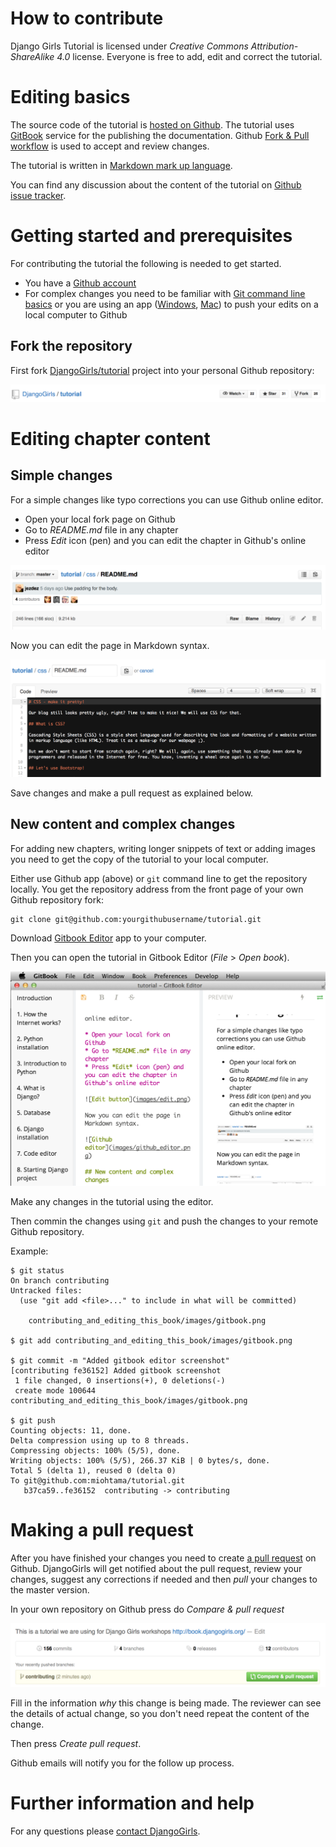 # How to contribute

Django Girls Tutorial is licensed under *Creative Commons Attribution-ShareAlike 4.0* license. Everyone is free to add, edit and correct the tutorial.

# Editing basics

The source code of the tutorial is [hosted on Github](). The tutorial uses [GitBook](https://www.gitbook.io/) service for the publishing the documentation. Github [Fork & Pull workflow](https://help.github.com/articles/using-pull-requests) is used to accept and review changes.

The tutorial is written in [Markdown mark up language](https://help.github.com/articles/markdown-basics).

You can find any discussion about the content of the tutorial on [Github issue tracker](https://github.com/DjangoGirls/tutorial/issues).

# Getting started and prerequisites

For contributing the tutorial the following is needed to get started.

* You have a [Github account](https://github.com)
* For complex changes you need to be familiar with [Git command line basics](https://help.github.com/articles/set-up-git) or you are using an app ([Windows](https://windows.github.com/), [Mac](https://mac.github.com/)) to push your edits on a local computer to Github

## Fork the repository

First fork [DjangoGirls/tutorial](https://github.com/DjangoGirls/tutorial) project into your personal Github repository:

![Fork button](images/fork.png)

# Editing chapter content

## Simple changes

For a simple changes like typo corrections you can use Github online editor.

* Open your local fork page on Github
* Go to *README.md* file in any chapter
* Press *Edit* icon (pen) and you can edit the chapter in Github's online editor

![Edit button](images/edit.png)

Now you can edit the page in Markdown syntax.

![Github editor](images/github_editor.png)

Save changes and make a pull request as explained below.

## New content and complex changes

For adding new chapters, writing longer snippets of text or adding images you need to get the copy of the tutorial to your local computer.

Either use Github app (above) or `git` command line to get the repository locally. You get the repository address from the front page of your own Github repository fork:

    git clone git@github.com:yourgithubusername/tutorial.git

Download [Gitbook Editor](http://help.gitbook.io/editor/README.html) app to your computer.

Then you can open the tutorial in Gitbook Editor (*File* > *Open book*).

![Gitbook](images/gitbook.png)

Make any changes in the tutorial using the editor.

Then commin the changes using `git` and push the changes to your remote Github repository.

Example:

    $ git status
    On branch contributing
    Untracked files:
      (use "git add <file>..." to include in what will be committed)

        contributing_and_editing_this_book/images/gitbook.png

    $ git add contributing_and_editing_this_book/images/gitbook.png

    $ git commit -m "Added gitbook editor screenshot"
    [contributing fe36152] Added gitbook screenshot
     1 file changed, 0 insertions(+), 0 deletions(-)
     create mode 100644 contributing_and_editing_this_book/images/gitbook.png

    $ git push
    Counting objects: 11, done.
    Delta compression using up to 8 threads.
    Compressing objects: 100% (5/5), done.
    Writing objects: 100% (5/5), 266.37 KiB | 0 bytes/s, done.
    Total 5 (delta 1), reused 0 (delta 0)
    To git@github.com:miohtama/tutorial.git
       b37ca59..fe36152  contributing -> contributing

# Making a pull request

After you have finished your changes you need to create [a pull request](https://help.github.com/articles/using-pull-requests)  on Github. DjangoGirls will get notified about the pull request, review your changes, suggest any corrections if needed and then *pull* your changes to the master version.

In your own repository on Github press do *Compare & pull request*

![Gitbook](images/pull_request.png)

Fill in the information *why* this change is being made. The reviewer can see the details of actual change, so you don't need repeat the content of the change.

Then press *Create pull request*.

Github emails will notify you for the follow up process.

# Further information and help

For any questions please [contact DjangoGirls](http://djangogirls.org/).

